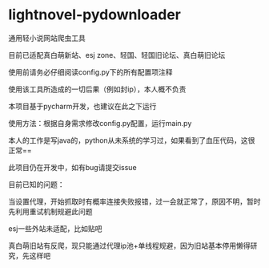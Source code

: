 # lightnovel-pydownloader

通用轻小说网站爬虫工具

目前已适配真白萌新站、esj zone、轻国、轻国旧论坛、真白萌旧论坛

使用前请务必仔细阅读config.py下的所有配置项注释

使用该工具所造成的一切后果（例如封ip），本人概不负责


本项目基于pycharm开发，也建议在此之下运行

使用方法：根据自身需求修改config.py配置，运行main.py


本人的工作是写java的，python从未系统的学习过，如果看到了血压代码，这很正常==

此项目仍在开发中，如有bug请提交issue


目前已知的问题：

当设置代理，开始抓取时有概率连接失败报错，过一会就正常了，原因不明，暂时先利用重试机制规避此问题

esj一些外站未适配，比如贴吧

真白萌旧站有反爬，现只能通过代理ip池+单线程规避，因为旧站基本停用懒得研究，先这样吧
